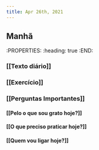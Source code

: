 ```yaml
---
title: Apr 26th, 2021
---
```


## Manhã
:PROPERTIES:
:heading: true
:END:
### [[Texto diário]]
####
### [[Exercício]]
####
### [[Perguntas Importantes]]
#### [[Pelo o que sou grato hoje?]]
#### [[O que preciso praticar hoje?]]
#### [[Quem vou ligar hoje?]]
####
